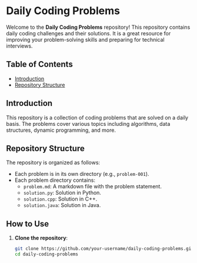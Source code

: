 # Daily Coding Problems

Welcome to the **Daily Coding Problems** repository! This repository contains daily coding challenges and their solutions. It is a great resource for improving your problem-solving skills and preparing for technical interviews.

## Table of Contents

- [Introduction](#introduction)
- [Repository Structure](#repository-structure)



## Introduction

This repository is a collection of coding problems that are solved on a daily basis. The problems cover various topics including algorithms, data structures, dynamic programming, and more.

## Repository Structure

The repository is organized as follows:



- Each problem is in its own directory (e.g., `problem-001`).
- Each problem directory contains:
  - `problem.md`: A markdown file with the problem statement.
  - `solution.py`: Solution in Python.
  - `solution.cpp`: Solution in C++.
  - `solution.java`: Solution in Java.

## How to Use

1. **Clone the repository**:
   ```bash
   git clone https://github.com/your-username/daily-coding-problems.git
   cd daily-coding-problems


